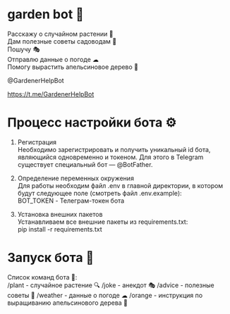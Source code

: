 # garden bot 🌴

Расскажу о случайном растении 🌵                
Дам полезные советы садоводам 📝                
Пошучу 🎭                
Отправлю данные о погоде ☁                
Помогу вырастить апельсиновое дерево 🍊                
  
@GardenerHelpBot

https://t.me/GardenerHelpBot
                  
                  

# Процесс настройки бота ⚙
1. Регистрация          
  Необходимо зарегистрировать и получить уникальный id бота, являющийся одновременно и токеном. Для этого в Telegram существует специальный бот — @BotFather.
  
2. Определение переменных окружения         
Для работы необходим файл .env в главной директории, в котором будут следующее поле (смотреть файл .env.example):  
  BOT_TOKEN - Телеграм-токен бота

3. Установка внешних пакетов          
Устанавливаем все внешние пакеты из requirements.txt:                                 
  pip install -r requirements.txt
  
# Запуск бота 🤖
Список команд бота 🧭:  
 /plant - случайное растение 🔍 
 /joke - анекдот 🎭 
 /advice - полезные советы 📝 
 /weather - данные о погоде ☁
 /orange - инструкция по выращиванию апельсинового дерева 🍊 
